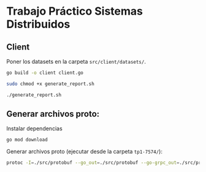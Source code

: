 # Trabajo Práctico Sistemas Distribuidos

## Client

Poner los datasets en la carpeta `src/client/datasets/`.

```bash
go build -o client client.go

sudo chmod +x generate_report.sh

./generate_report.sh
```

## Generar archivos proto:

Instalar dependencias

```bash
go mod download
```

Generar archivos proto (ejecutar desde la carpeta `tp1-7574/`):

```bash
protoc -I=./src/protobuf --go_out=./src/protobuf --go-grpc_out=./src/protobuf ./src/protobuf/*.proto
```
